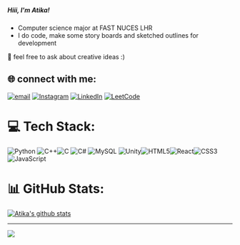 

##### Hiii, I'm Atika!

- Computer science major at FAST NUCES LHR<br/>
- I do code, make some story boards and sketched outlines for development<br/>

🌱 feel free to ask about creative ideas :)

<!-- GitHub stats from https://github.com/anuraghazra/github-readme-stats -->
## 🌐  connect with me:

[![email](https://img.shields.io/badge/Email-D14836?logo=gmail&logoColor=white)](mailto:atikahussain248@gmail.com)
[![Instagram](https://img.shields.io/badge/Instagram-%23E4405F.svg?logo=Instagram&logoColor=white)](https://instagram.com/radiantartt) 
[![LinkedIn](https://img.shields.io/badge/LinkedIn-%230077B5.svg?logo=linkedin&logoColor=white)](https://linkedin.com/in/atikaahussain248)
[![LeetCode](https://img.shields.io/badge/LeetCode-FFA116?logo=leetcode&logoColor=white)](https://leetcode.com/atikaa_hussain)


# 💻 Tech Stack:
![Python](https://img.shields.io/badge/python-%233776AB.svg?style=for-the-badge&logo=python&logoColor=white) ![C++](https://img.shields.io/badge/c++-%2300599C.svg?style=for-the-badge&logo=c%2B%2B&logoColor=white)![C](https://img.shields.io/badge/c-%2300599C.svg?style=for-the-badge&logo=c&logoColor=white) ![C#](https://img.shields.io/badge/c%23-%23239120.svg?style=for-the-badge&logo=csharp&logoColor=white) ![MySQL](https://img.shields.io/badge/mysql-4479A1.svg?style=for-the-badge&logo=mysql&logoColor=white) ![Unity](https://img.shields.io/badge/unity-%23000000.svg?style=for-the-badge&logo=unity&logoColor=white)![HTML5](https://img.shields.io/badge/html5-%23E34F26.svg?style=for-the-badge&logo=html5&logoColor=white)![React](https://img.shields.io/badge/react-%2361DAFB.svg?style=for-the-badge&logo=react&logoColor=black)![CSS3](https://img.shields.io/badge/css3-%231572B6.svg?style=for-the-badge&logo=css3&logoColor=white)![JavaScript](https://img.shields.io/badge/javascript-%23F7DF1E.svg?style=for-the-badge&logo=javascript&logoColor=black)


# 📊 GitHub Stats:
[![Atika's github stats](https://github-readme-stats.vercel.app/api?username=atikaahussain&count_private=true&show_icons=true&theme=radical&hide_rank=false)](https://github.com/atikaahussain/github-readme-stats)<br/>


---
[![](https://visitcount.itsvg.in/api?id=atikaahussain&icon=0&color=0)](https://visitcount.itsvg.in)

<!-- Proudly created with GPRM ( https://gprm.itsvg.in ) -->
